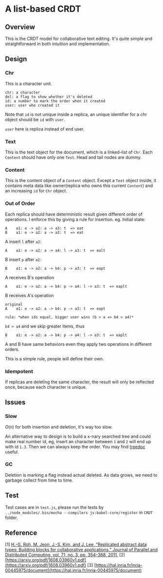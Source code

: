 # A list-based CRDT

## Overview
This is the CRDT model for collaborative text editing. It's quite simple and straightforward in both intuition and implementation.

## Design
### Chr
This is a character unit.
```
chr: a character
del: a flag to show whether it's deleted
id: a number to mark the order when it created
user: user who created it
```
Note that `id` is not unique inside a replica, an unique identifier for a chr object should be `id` with `user`.

`user` here is replica instead of end user.

### Text
This is the text object for the document, which is a linked-list of `Chr`. Each `Content` should have only one `Text`.
Head and tail nodes are dummy.

### Content
This is the content object of a `Content` object. Except a `Text` object inside, it contains meta data like owner(replica who owns this current `Content`) and an increasing `id` for `Chr` object.

### Out of Order
Each replica should have deterministic result given different order of operations.
I enforce this by giving a rule for insertion.
eg.
Initial state:
```
A    a1: e -> a2: a -> a3: t  => eat
B    a1: e -> a2: a -> a3: t  => eat
```

A insert `l` after `a2`:
```
A    a1: e -> a2: a -> a4: l -> a3: t  => ealt
```

B insert `p` after `a2`:
```
B    a1: e -> a2: a -> b4: p -> a3: t  => eapt
```

A receives B's operation
```
A    a1: e -> a2: a -> b4: p -> a4: l -> a3: t  => eaplt
```

B receives A's operation
```
original
A    a1: e -> a2: a -> b4: p -> a3: t  => eapt

rule: *when ids equal, bigger user wins (b > a => b4 > a4)*
```

`b4 > a4` and we skip greater items, thus
```
B    a1: e -> a2: a -> b4: p -> a4: l -> a3: t  => eaplt
```

A and B have same behaviors even they apply two operations in different orders.

This is a simple rule, people will define their own.

### Idempotent
If replicas are deleting the same character, the result will only be reflected once, because each character is unique.

## Issues
### Slow
$O(n)$ for both insertion and deletion, it's way too slow.

An alternative way to design is to build a x-nary searched tree and could make real number id, eg, insert an character between `1` and `2` will end up with id `1.3`. Then we can always keep the order. You may find [treedoc](https://hal.inria.fr/inria-00445975/document) useful.

### GC
Deletion is marking a flag instead actual deleted. As data grows, we need to garbage collect from time to time.

## Test
Test cases are in `test.js`, please run the tests by `../node_modules/.bin/mocha --compilers js:babel-core/register` in `CRDT` folder.

## Reference
[1] [H.-G. Roh, M. Jeon, J.-S. Kim, and J. Lee, “Replicated abstract data
types: Building blocks for collaborative applications,” Journal of
Parallel and Distributed Computing, vol. 71, no. 3, pp. 354–368, 2011.](http://dl.acm.org/citation.cfm?id=1931272)
[2] [https://arxiv.org/pdf/1608.03960v1.pdf](https://arxiv.org/pdf/1608.03960v1.pdf)
[3] [https://hal.inria.fr/inria-00445975/document](https://hal.inria.fr/inria-00445975/document)
